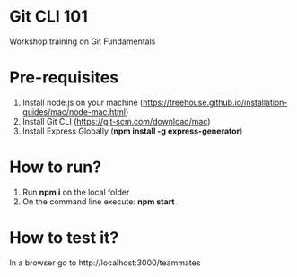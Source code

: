 # Git CLI 101
Workshop training on Git Fundamentals

# Pre-requisites
1. Install node.js on your machine (https://treehouse.github.io/installation-guides/mac/node-mac.html)
2. Install Git CLI (https://git-scm.com/download/mac)
3. Install Express Globally (**npm install -g express-generator**)

# How to run?
1. Run **npm i** on the local folder
2. On the command line execute: **npm start**

# How to test it?
In a browser go to http://localhost:3000/teammates
